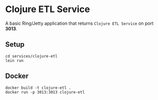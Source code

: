 # Clojure ETL Service

A basic Ring/Jetty application that returns `Clojure ETL Service` on port **3013**.

## Setup

```
cd services/clojure-etl
lein run
```

## Docker

```
docker build -t clojure-etl .
docker run -p 3013:3013 clojure-etl
```
